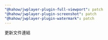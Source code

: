 ```yaml
---
"@hahow/jwplayer-plugin-full-viewport": patch
"@hahow/jwplayer-plugin-screenshot": patch
"@hahow/jwplayer-plugin-watermark": patch
---
```


更新文件連結
